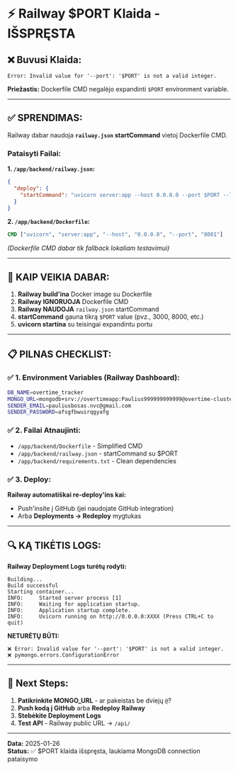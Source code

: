 # ⚡ Railway $PORT Klaida - IŠSPRĘSTA

## ❌ **Buvusi Klaida:**

```
Error: Invalid value for '--port': '$PORT' is not a valid integer.
```

**Priežastis:** Dockerfile CMD negalėjo expandinti `$PORT` environment variable.

---

## ✅ **SPRENDIMAS:**

Railway dabar naudoja **`railway.json` startCommand** vietoj Dockerfile CMD.

### **Pataisyti Failai:**

**1. `/app/backend/railway.json`:**
```json
{
  "deploy": {
    "startCommand": "uvicorn server:app --host 0.0.0.0 --port $PORT --log-level info"
  }
}
```

**2. `/app/backend/Dockerfile`:**
```dockerfile
CMD ["uvicorn", "server:app", "--host", "0.0.0.0", "--port", "8001"]
```
*(Dockerfile CMD dabar tik fallback lokaliam testavimui)*

---

## 🎯 **KAIP VEIKIA DABAR:**

1. **Railway build'ina** Docker image su Dockerfile
2. **Railway IGNORUOJA** Dockerfile CMD
3. **Railway NAUDOJA** `railway.json` startCommand
4. **startCommand** gauna tikrą `$PORT` value (pvz., 3000, 8000, etc.)
5. **uvicorn startina** su teisingai expandintu portu

---

## 📋 **PILNAS CHECKLIST:**

### ✅ **1. Environment Variables (Railway Dashboard):**

```bash
DB_NAME=overtime_tracker
MONGO_URL=mongodb+srv://overtimeapp:Paulius999999999999@overtime-cluster.ve7v5rn.mongodb.net/overtime_tracker?retryWrites=true&w=majority&appName=overtime-cluster
SENDER_EMAIL=pauliusbosas.nvc@gmail.com
SENDER_PASSWORD=afsgfbwuirqgyafg
```

### ✅ **2. Failai Atnaujinti:**

- `/app/backend/Dockerfile` - Simplified CMD
- `/app/backend/railway.json` - startCommand su $PORT
- `/app/backend/requirements.txt` - Clean dependencies

### ✅ **3. Deploy:**

**Railway automatiškai re-deploy'ins kai:**
- Push'insite į GitHub (jei naudojate GitHub integration)
- Arba **Deployments → Redeploy** mygtukas

---

## 🔍 **KĄ TIKĖTIS LOGS:**

**Railway Deployment Logs turėtų rodyti:**

```
Building...
Build successful
Starting container...
INFO:     Started server process [1]
INFO:     Waiting for application startup.
INFO:     Application startup complete.
INFO:     Uvicorn running on http://0.0.0.0:XXXX (Press CTRL+C to quit)
```

**NETURĖTŲ BŪTI:**
```
❌ Error: Invalid value for '--port': '$PORT' is not a valid integer.
❌ pymongo.errors.ConfigurationError
```

---

## 🚀 **Next Steps:**

1. **Patikrinkite MONGO_URL** - ar pakeistas be dviejų `@`?
2. **Push kodą į GitHub** arba **Redeploy Railway**
3. **Stebėkite Deployment Logs**
4. **Test API** - Railway public URL → `/api/`

---

**Data:** 2025-01-26  
**Status:** ✅ $PORT klaida išspręsta, laukiama MongoDB connection pataisymo
